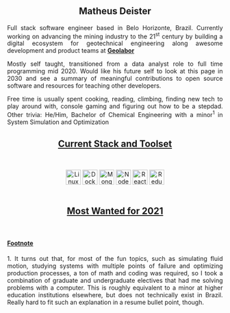 <div align="center">
<!--Would like to apologize to my IDE, but note that github markdown does not support styles, html will have to make do-->
<h2> Matheus Deister </h3>

<p align="justify">Full stack software engineer based in Belo Horizonte, Brazil. Currently working on advancing the mining industry to the 21<sup>st</sup> century by building a digital ecosystem for geotechnical engineering along awesome development and product teams at <a href="https://github.com/geolaborapp"> <strong>Geolabor</strong></p>
<p align="justify"> </a> Mostly self taught, transitioned from a data analyst role to full time programming mid 2020. Would like his future self to look at this page in 2030 and see a summary of meaningful contributions to open source software and resources for teaching other developers. 

<p align="justify">
Free time is usually spent cooking, reading, climbing, finding new tech to play around with, console gaming and figuring out how to be a stepdad. Other trivia: He/Him, Bachelor of Chemical Engineering with a minor<sup>1</sup> in System Simulation and Optimization</p>
</div>

<u><h2 align="center"> Current Stack and Toolset</h2> </u>
<br>
<!--FIXME: update fork of stack icons with better mongodb svgs-->
<div align="center">
<img alt="Linux" height="35" width="35" src="https://raw.githubusercontent.com/deistermatheus/stack-icons/master/logos/terminal.svg">
<img alt="Docker" height="35" width="35" src="https://raw.githubusercontent.com/deistermatheus/stack-icons/master/logos/docker-icon.svg">
<img alt="MongoDb" height="35" width="35" src="https://www.flamingoajans.com/assets/vendors/devicon/icons/mongodb/mongodb-plain-wordmark.svg">
<img alt="NodeJS" height="35" width="35" src="https://raw.githubusercontent.com/deistermatheus/stack-icons/master/logos/nodejs-icon.svg">
<img alt="React" height="35" width="35" src="https://raw.githubusercontent.com/deistermatheus/stack-icons/master/logos/react.svg">
<img alt="Redux" height="35" width="35" src="https://raw.githubusercontent.com/deistermatheus/stack-icons/master/logos/redux.svg">

<br>
<br>
<u> <h2> Most Wanted for 2021</h2> </u>
<br>

</div>

<u> <h4> Footnote </u> </h4>
<p align="justify"> 1. It turns out that, for most of the fun topics, such as simulating fluid motion, studying systems with multiple points of failure and optimizing production processes, a ton of math and coding was required, so I took a combination of graduate and undergraduate electives that had me solving problems with a computer. This is roughly equivalent to a minor at higher education institutions elsewhere, but does not technically exist in Brazil. Really hard to fit such an explanation in a resume bullet point, though. </p>
